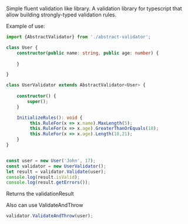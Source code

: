 Simple fluent validation like library.
A validation library for typescript that allow building strongly-typed validation rules.

Example of use:


```typescript
import {AbstractValidator} from './abstract-validator';

class User {    
    constructor(public name: string, public age: number) {
        
    }

}

class UserValidator extends AbstractValidator<User> {
    
    constructor() {
        super();        
    }

    InitializeRules(): void {
         this.RuleFor(x => x.name).MaxLength(5);
         this.RuleFor(x => x.age).GreaterThanOrEquals(18);
         this.RuleFor(x => x.age).Length(18,21);
    }
}


const user = new User('John', 17);
const validator = new UserValidator();
let result = validator.Validate(user);
console.log(result.isValid);
console.log(result.getErrors());
```
Returns the validationResult

Also can use ValidateAndThrow
```typescript
validator.ValidateAndThrow(user);
```
